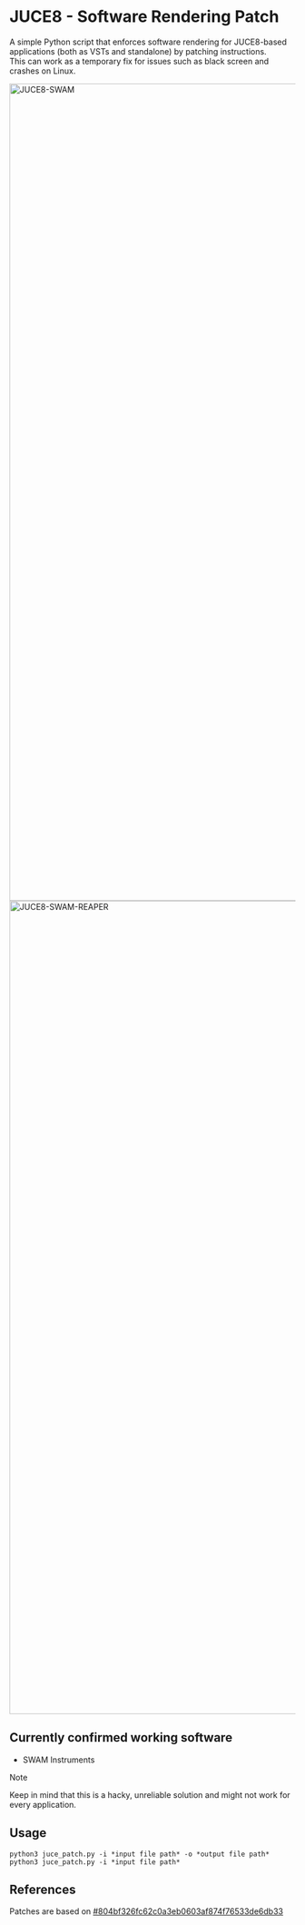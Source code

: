 # JUCE8 - Software Rendering Patch
A simple Python script that enforces software rendering for JUCE8-based applications (both as VSTs and standalone) by patching instructions.\
This can work as a temporary fix for issues such as black screen and crashes on Linux.

<img width="2555" height="1440" alt="JUCE8-SWAM" src="https://github.com/user-attachments/assets/31596af7-9792-491d-9b39-48651bc3ec7f" />
<img width="2513" height="1433" alt="JUCE8-SWAM-REAPER" src="https://github.com/user-attachments/assets/6e1abf75-ade3-499c-92b1-e72ce634d5a2" />

## Currently confirmed working software
- SWAM Instruments

> [!NOTE]
> Keep in mind that this is a hacky, unreliable solution and might not work for every application.

## Usage
```
python3 juce_patch.py -i *input file path* -o *output file path*
python3 juce_patch.py -i *input file path*
```

## References
Patches are based on [#804bf326fc62c0a3eb0603af874f76533de6db33](https://github.com/Pflugshaupt/JUCE/commit/804bf326fc62c0a3eb0603af874f76533de6db33)
